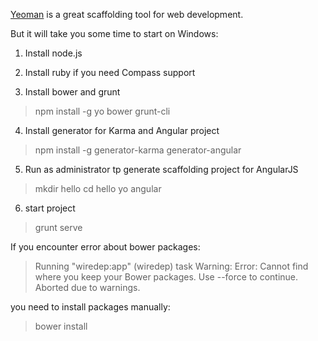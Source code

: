 [Yeoman](http://yeoman.io/) is a great scaffolding tool for web development.

But it will take you some time to start on Windows:

1. Install node.js

2. Install ruby if you need Compass support

3. Install bower and grunt

> npm install -g yo bower grunt-cli

4. Install generator for Karma and Angular project

> npm install -g generator-karma generator-angular

5. Run as administrator tp generate scaffolding project for AngularJS

> mkdir hello
> cd hello 
> yo angular

6. start project

> grunt serve

If you encounter error about bower packages:

> Running "wiredep:app" (wiredep) task 
> Warning: Error: Cannot find where you keep your Bower packages. Use --force to continue.
> Aborted due to warnings.

you need to install packages manually:

> bower install